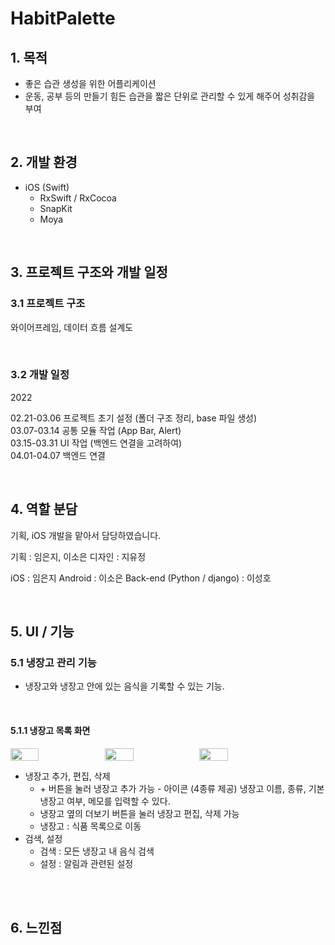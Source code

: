 # HabitPalette


## 1. 목적

- 좋은 습관 생성을 위한 어플리케이션
- 운동, 공부 등의 만들기 힘든 습관을 짧은 단위로 관리할 수 있게 해주어 성취감을 부여

<br>

## 2. 개발 환경 

-  iOS (Swift)
    - RxSwift / RxCocoa
    - SnapKit
    - Moya

<br>

## 3. 프로젝트 구조와 개발 일정

### 3.1 프로젝트 구조

와이어프레임, 데이터 흐름 설계도


<br>

### 3.2 개발 일정

2022

02.21-03.06 프로젝트 초기 설정 (폴더 구조 정리, base 파일 생성)  
03.07-03.14 공통 모듈 작업 (App Bar, Alert)  
03.15-03.31 UI 작업 (백엔드 연결을 고려하여)  
04.01-04.07 백엔드 연결  


<br>

## 4. 역할 분담

기획, iOS 개발을 맡아서 담당하였습니다.

기획 : 임은지, 이소은
디자인 : 지유정

iOS : 임은지
Android : 이소은
Back-end (Python / django) : 이성호


<br>

## 5. UI / 기능

### 5.1  냉장고 관리 기능

- 냉장고와 냉장고 안에 있는 음식을 기록할 수 있는 기능.

<br>

#### 5.1.1 냉장고 목록 화면

<div style="display: flex;">
    <img width="30%" src="my-refridge-ios/Resource/Captures/메인.png" style="">
    <img width="30%" src="my-refridge-ios/Resource/Captures/냉장고 추가.png" style="">
    <img width="30%" src="my-refridge-ios/Resource/Captures/냉장고 수정.png" style="">
</div>

<p style="clear:both;"></p>

- 냉장고 추가, 편집, 삭제 
    - \+ 버튼을 눌러 냉장고 추가 가능 - 아이콘 (4종류 제공) 냉장고 이름, 종류, 기본 냉장고 여부, 메모를 입력할 수 있다.
    - 냉장고 옆의 더보기 버튼을 눌러 냉장고 편집, 삭제 가능
    - 냉장고 : 식품 목록으로 이동
- 검색, 설정
    - 검색 : 모든 냉장고 내 음식 검색
    - 설정 : 알림과 관련된 설정

<br>



<br>

## 6. 느낀점


